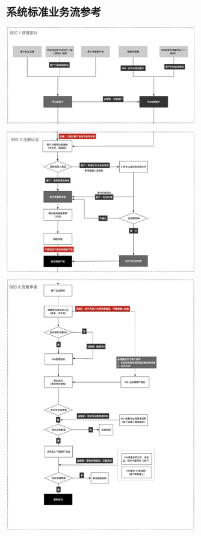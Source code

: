 # 系统标准业务流参考



![](../.gitbook/assets/image%20%2820%29.png)

![](../.gitbook/assets/image%20%281%29.png)



![](../.gitbook/assets/image%20%2828%29.png)

